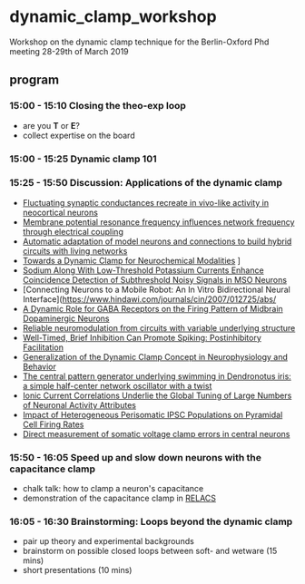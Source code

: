 # dynamic_clamp_workshop
Workshop on the dynamic clamp technique for the Berlin-Oxford Phd meeting 28-29th of March 2019


## program

### 15:00 - 15:10 Closing the theo-exp loop
* are you **T** or **E**?
* collect expertise on the board

### 15:00 - 15:25 Dynamic clamp 101

### 15:25 - 15:50 Discussion: Applications of the dynamic clamp
* [Fluctuating synaptic conductances recreate in vivo-like activity in neocortical neurons](http://www.sciencedirect.com/science/article/pii/S030645220100344X)
* [Membrane potential resonance frequency influences network frequency through electrical coupling](https://www.physiology.org/doi/pdf/10.1152/jn.00361.2016)
* [Automatic adaptation of model neurons and connections to build hybrid circuits with living networks](https://www.biorxiv.org/content/10.1101/419622v1.abstract)
* [Towards a Dynamic Clamp for Neurochemical Modalities](https://www.mdpi.com/1424-8220/15/5/10465)
]
* [Sodium Along With Low-Threshold Potassium Currents Enhance Coincidence Detection of Subthreshold Noisy Signals in MSO Neurons](https://www.physiology.org/doi/full/10.1152/jn.00717.2003)
* [Connecting Neurons to a Mobile Robot: An In Vitro Bidirectional Neural Interface](https://www.hindawi.com/journals/cin/2007/012725/abs/
* [A Dynamic Role for GABA Receptors on the Firing Pattern of Midbrain Dopaminergic Neurons](https://www.physiology.org/doi/full/10.1152/jn.00204.2010)
* [Reliable neuromodulation from circuits with variable underlying structure](https://www.pnas.org/content/106/28/11742.short)
* [Well-Timed, Brief Inhibition Can Promote Spiking: Postinhibitory Facilitation](https://www.physiology.org/doi/full/10.1152/jn.00752.2005)
* [Generalization of the Dynamic Clamp Concept in Neurophysiology and Behavior](https://journals.plos.org/plosone/article?id=10.1371/journal.pone.0040887)
* [The central pattern generator underlying swimming in Dendronotus iris: a simple half-center network oscillator with a twist](https://www.physiology.org/doi/full/10.1152/jn.00150.2016)
* [Ionic Current Correlations Underlie the Global Tuning of Large Numbers of Neuronal Activity Attributes](http://www.jneurosci.org/content/32/39/13380?utm_source=TrendMD&utm_medium=cpc&utm_campaign=JNeurosci_TrendMD_0)
* [Impact of Heterogeneous Perisomatic IPSC Populations on Pyramidal Cell Firing Rates](https://www.physiology.org/doi/full/10.1152/jn.00916.2003)
* [Direct measurement of somatic voltage clamp errors in central neurons](https://www.nature.com/articles/nn.2137)

### 15:50 - 16:05 Speed up and slow down neurons with the capacitance clamp 
* chalk talk: how to clamp a neuron's capacitance
* demonstration of the capacitance clamp in [RELACS](http://relacs.sourceforge.net/index.html)

### 16:05 - 16:30 Brainstorming: Loops beyond the dynamic clamp
* pair up theory and experimental backgrounds
* brainstorm on possible closed loops between soft- and wetware (15 mins)
* short presentations (10 mins)
